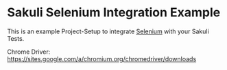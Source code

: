 # Sakuli Selenium Integration Example

This is an example Project-Setup to integrate [Selenium](https://www.selenium.org) with your Sakuli Tests.

Chrome Driver: https://sites.google.com/a/chromium.org/chromedriver/downloads
